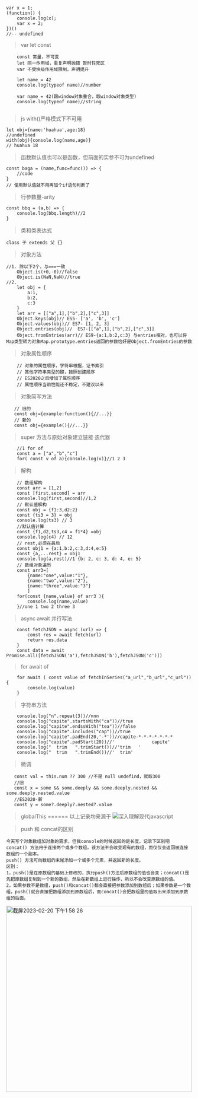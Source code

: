 ```
var x = 1;
(function() {
    console.log(x);
    var x = 2;
})()
//-- undefined
```

> var let const
```
    const 常量，不可变
    let 同一作用域，重复声明抛错 暂时性死区
    var 不受块级作用域限制，声明提升
    
    let name = 42
    console.log(typeof name)//number
    
    var name = 42(跟window对象重合，取window对象类型)
    console.log(typeof name)//string
    
```
> js with()严格模式下不可用
```
let obj={name:'huahua',age:18}
//undefined
with(obj){console.log(name,age)}
// huahua 18
```
> 函数默认值也可以是函数，但前面的实参不可为undefined
```
const baga = (name,func=func()) => {
    //code
}
// 使用默认值就不用再加个if语句判断了
```
> 行参数量-arity
```
const bbq = (a,b) => {
    console.log(bbq.length)//2
}
```
> 类和类表达式
```
class 子 extends 父 {}
```
> 对象方法
```
//1. 除以下2个，与===一致
    Object.is(+0,-0)//false
    Object.is(NaN,NaN)//true
//2. 
    let obj = {
        a:1,
        b:2,
        c:3
    }
    let arr = [["a",1],["b",2],["c",3]]
    Object.keys(obj)// ES5- ['a', 'b', 'c']
    Object.values(obj)// ES7- [1, 2, 3]
    Object.entries(obj)//  ES7-[["a",1],["b",2],["c",3]]
    Object.fromEntries(arr)// ES9-{a:1,b:2,c:3} 与entries相对，也可以将Map类型转为对象Map.prototype.entries返回的参数恰好是Object.fromEntries的参数
```
> 对象属性顺序
```
    // 对象的属性顺序，字符串根据，证书索引
    // 其他字符串类型的键，按照创建顺序
    // ES2020之后增加了属性顺序
    // 属性顺序当前性能还不稳定，不建议以来
```
> 对象简写方法
```
   // 旧的
   const obj={example:function(){//...}}
   // 新的
   const obj={example(){//...}}
```
> super 方法与原始对象建立链接
> 迭代器 
```
    //1 for of
    const a = ["a","b","c"]
    for( const v of a){console.log(v)}//1 2 3

```
> 解构
```
    // 数组解构
    const arr = [1,2]
    const [first,second] = arr
    console.log(first,second)//1,2
    // 默认值解构
    const obj = {f1:3,d2:2}
    const {ts3 = 3} = obj
    console.log(ts3) // 3
    //默认值计算
    const {f1,d2,ts3,c4 = f1*4} =obj
    console.log(c4) // 12
    // rest,必须在最后
    const obj1 = {a:1,b:2,c:3,d:4,e:5}
    const {a,...rest} = obj1
    console.log(a,rest)//1 {b: 2, c: 3, d: 4, e: 5}
    // 数组对象遍历
    const arr3=[
        {name:"one",value:"1"},
        {name:"two",value:"2"},
        {name:"three",value:"3"}
        ]
    for(const {name,value} of arr3 ){
        console.log(name,value)
    }//one 1 two 2 three 3
```
> async await 并行写法
```
    const fetchJSON = async (url) => {
        const res = await fetch(url)
        return res.data
    }
    const data = await Promise.all([fetchJSON('a'),fetchJSON('b'),fetchJSON('c')])
```
> for await of
```
    for await ( const value of fetchInSeries("a_url","b_url","c_url")){
        console.log(value)
    }
```
> 字符串方法
```
    console.log("n".repeat(3))//nnn
    console.log("capite".startsWith("ca"))//true
    console.log("capite".endssWith("tea"))//false
    console.log("capite".includes("cap"))//true
    console.log("capite".padEnd(20,'-*'))//capite-*-*-*-*-*-*-*
    console.log("capite".padStart(20))//'              capite'
    console.log("  trim   ".trimStart())//'trim   '
    console.log("  trim   ".trimEnd())//'  trim'
```
> 微调
```
   const val = this.num ?? 300 //不是 null undefind，就取300
   //旧
   const x = some && some.deeply && some.deeply.nested && some.deeply.nested.value
   //ES2020-新
   const y = some?.deeply?.nested?.value
```
> globalThis
======
以上记录均来源于
![深入理解现代javascript](https://user-images.githubusercontent.com/31230553/212852518-7d6cb26f-be4f-4199-9ebe-dcd5505c103a.jpeg)

> push 和 concat的区别
```
今天写个对象数组加对象的需求，但我console的时候返回的是长度，记录下区别吧
concat() 方法用于连接两个或多个数组。该方法不会改变现有的数组，而仅仅会返回被连接数组的一个副本。
push() 方法可向数组的末尾添加一个或多个元素，并返回新的长度。
区别：
1，push()是在原数组的基础上修改的，执行push()方法后原数组的值也会变；concat()是先把原数组复制到一个新的数组，然后在新数组上进行操作，所以不会改变原数组的值。
2，如果参数不是数组，push()和concat()都会直接把参数添加到数组后；如果参数是一个数组，push()就会直接把数组添加到原数组后，而concat()会把数组里的值取出来添加到原数组的后面。

```


<img width="502" alt="截屏2023-02-20 下午1 58 26" src="https://user-images.githubusercontent.com/31230553/220874501-248fd9d6-f53e-4316-94e3-4de87038dcc4.png">
